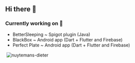 ## Hi there 👋

### Currently working on 🔭
- BetterSleeping ~ Spigot plugin (Java)
- BlackBox ~ Android app (Dart + Flutter and Firebase)
- Perfect Plate ~ Android app (Dart + Flutter and Firebase)

<p>&nbsp;<img align="center" src="https://github-readme-stats.vercel.app/api?username=nuytemans-dieter&show_icons=true" alt="nuytemans-dieter" /></p>

<!--
**Nuytemans-Dieter/Nuytemans-Dieter** is a ✨ _special_ ✨ repository because its `README.md` (this file) appears on your GitHub profile.

Here are some ideas to get you started:

- 🔭 I’m currently working on ...
- 🌱 I’m currently learning ...
- 👯 I’m looking to collaborate on ...
- 🤔 I’m looking for help with ...
- 💬 Ask me about ...
- 📫 How to reach me: ...
- 😄 Pronouns: ...
- ⚡ Fun fact: ...
-->
